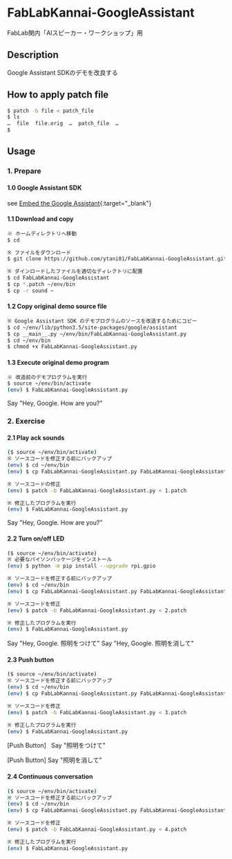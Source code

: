 FabLabKannai-GoogleAssistant
====
FabLab関内「AIスピーカー・ワークショップ」用

## Description
Google Assistant SDKのデモを改良する

## How to apply patch file

```bash
$ patch -b file < patch_file
$ ls
…  file  file.orig  …  patch_file  …
$ 
```

## Usage

### 1. Prepare

#### 1.0 Google Assistant SDK

see [Embed the Google Assistant](https://developers.google.com/assistant/sdk/guides/library/python/embed/setup/){:target="_blank"}

#### 1.1 Download and copy

```bash
※ ホームディレクトリへ移動
$ cd

※ ファイルをダウンロード
$ git clone https://github.com/ytani01/FabLabKannai-GoogleAssistant.git

※ ダインロードしたファイルを適切なディレクトリに配置
$ cd FabLabKannai-GoogleAssistant
$ cp *.patch ~/env/bin
$ cp -r sound ~
```

#### 1.2 Copy original demo source file

```bash
※ Google Assistant SDK のデモプログラムのソースを改造するためにコピー
$ cd ~/env/lib/python3.5/site-packages/google/assistant
$ cp __main__.py ~/env/bin/FabLabKannai-GoogleAssistant.py
$ cd ~/env/bin
$ chmod +x FabLabKannai-GoogleAssistant.py
```

#### 1.3 Execute original demo program

```bash
※ 改造前のデモプログラムを実行
$ source ~/env/bin/activate
(env) $ FabLabKannai-GoogleAssistant.py
```
Say "Hey, Google. How are you?"

### 2. Exercise

#### 2.1 Play ack sounds

```bash
($ source ~/env/bin/activate)
※ ソースコードを修正する前にバックアップ
(env) $ cd ~/env/bin
(env) $ cp FabLabKannai-GoogleAssistant.py FabLabKannai-GoogleAssistant-0.py

※ ソースコードの修正
(env) $ patch -b FabLabKannai-GoogleAssistant.py < 1.patch

※ 修正したプログラムを実行
(env) $ FabLabKannai-GoogleAssistant.py
```
Say "Hey, Google. How are you?"

#### 2.2 Turn on/off LED

```bash
($ source ~/env/bin/activate)
※ 必要なパイソンパッケージをインストール
(env) $ python -m pip install --upgrade rpi.gpio

※ ソースコードを修正する前にバックアップ
(env) $ cd ~/env/bin
(env) $ cp FabLabKannai-GoogleAssistant.py FabLabKannai-GoogleAssistant-1.py

※ ソースコードを修正
(env) $ patch -b FabLabKannai-GoogleAssistant.py < 2.patch

※ 修正したプログラムを実行
(env) $ FabLabKannai-GoogleAssistant.py
```
Say "Hey, Google. 照明をつけて"
Say "Hey, Google. 照明を消して"

#### 2.3 Push button

```bash
($ source ~/env/bin/activate)
※ ソースコードを修正する前にバックアップ
(env) $ cd ~/env/bin
(env) $ cp FabLabKannai-GoogleAssistant.py FabLabKannai-GoogleAssistant-2.py

※ ソースコードを修正
(env) $ patch -b FabLabKannai-GoogleAssistant.py < 3.patch

※ 修正したプログラムを実行
(env) $ FabLabKannai-GoogleAssistant.py
```
[Push Button]  
Say "照明をつけて"

[Push Button]
Say "照明を消して"

#### 2.4 Continuous conversation

```bash
($ source ~/env/bin/activate)
※ ソースコードを修正する前にバックアップ
(env) $ cd ~/env/bin
(env) $ cp FabLabKannai-GoogleAssistant.py FabLabKannai-GoogleAssistant-3.py

※ ソースコードを修正
(env) $ patch -b FabLabKannai-GoogleAssistant.py < 4.patch

※ 修正したプログラムを実行
(env) $ FabLabKannai-GoogleAssistant.py
```
